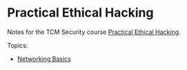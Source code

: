 # Practical Ethical Hacking

Notes for the TCM Security course [Practical Ethical Hacking](https://academy.tcm-sec.com/p/practical-ethical-hacking-the-complete-course).

Topics:

* [Networking Basics](Networking/README.md)
